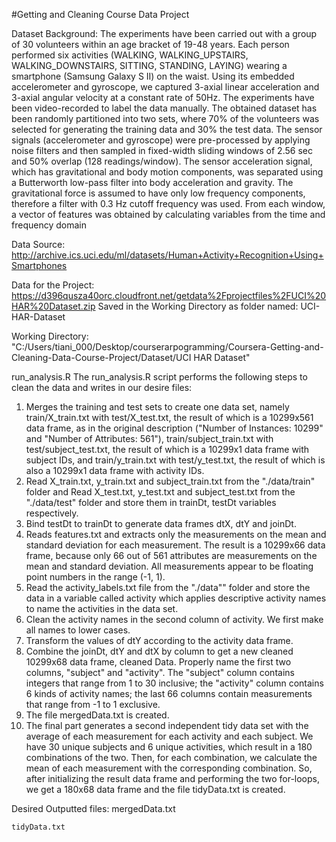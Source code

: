 #Getting and Cleaning Course Data Project

Dataset Background:
The experiments have been carried out with a group of 30 volunteers within an age bracket of 19-48 years. Each person performed six activities (WALKING, WALKING_UPSTAIRS, WALKING_DOWNSTAIRS, SITTING, STANDING, LAYING) wearing a smartphone (Samsung Galaxy S II) on the waist. Using its embedded accelerometer and gyroscope, we captured 3-axial linear acceleration and 3-axial angular velocity at a constant rate of 50Hz. The experiments have been video-recorded to label the data manually. The obtained dataset has been randomly partitioned into two sets, where 70% of the volunteers was selected for generating the training data and 30% the test data. 
The sensor signals (accelerometer and gyroscope) were pre-processed by applying noise filters and then sampled in fixed-width sliding windows of 2.56 sec and 50% overlap (128 readings/window). The sensor acceleration signal, which has gravitational and body motion components, was separated using a Butterworth low-pass filter into body acceleration and gravity. The gravitational force is assumed to have only low frequency components, therefore a filter with 0.3 Hz cutoff frequency was used. From each window, a vector of features was obtained by calculating variables from the time and frequency domain

Data Source: http://archive.ics.uci.edu/ml/datasets/Human+Activity+Recognition+Using+Smartphones 

Data for the Project: https://d396qusza40orc.cloudfront.net/getdata%2Fprojectfiles%2FUCI%20HAR%20Dataset.zip 
Saved in the Working Directory as folder named: UCI-HAR-Dataset

Working Directory: "C:/Users/tiani_000/Desktop/courserarpogramming/Coursera-Getting-and-Cleaning-Data-Course-Project/Dataset/UCI HAR Dataset"

run_analysis.R
The run_analysis.R script performs the following steps to clean the data and writes in our desire files:
1.	Merges the training and test sets to create one data set, namely train/X_train.txt with test/X_test.txt, the result of which is a 10299x561 data frame, as in the original description ("Number of Instances: 10299" and "Number of Attributes: 561"), train/subject_train.txt with test/subject_test.txt, the result of which is a 10299x1 data frame with subject IDs, and train/y_train.txt with test/y_test.txt, the result of which is also a 10299x1 data frame with activity IDs.
2.	Read X_train.txt, y_train.txt and subject_train.txt from the "./data/train" folder and Read X_test.txt, y_test.txt and subject_test.txt from the "./data/test" folder and store them in trainDt, testDt variables respectively.
3.	Bind testDt to trainDt to generate data frames dtX, dtY and joinDt.
4.	Reads features.txt and extracts only the measurements on the mean and standard deviation for each measurement. The result is a 10299x66 data frame, because only 66 out of 561 attributes are measurements on the mean and standard deviation. All measurements appear to be floating point numbers in the range (-1, 1).
5.	Read the activity_labels.txt file from the "./data"" folder and store the data in a variable called activity which applies descriptive activity names to name the activities in the data set.
6.	Clean the activity names in the second column of activity. We first make all names to lower cases. 
7.	Transform the values of dtY according to the activity data frame.
8.	Combine the joinDt, dtY and dtX by column to get a new cleaned 10299x68 data frame, cleaned Data. Properly name the first two columns, "subject" and "activity". The "subject" column contains integers that range from 1 to 30 inclusive; the "activity" column contains 6 kinds of activity names; the last 66 columns contain measurements that range from -1 to 1 exclusive.
9.	The file mergedData.txt is created.
10.	The final part generates a second independent tidy data set with the average of each measurement for each activity and each subject. We have 30 unique subjects and 6 unique activities, which result in a 180 combinations of the two. Then, for each combination, we calculate the mean of each measurement with the corresponding combination. So, after initializing the result data frame and performing the two for-loops, we get a 180x68 data frame and the file tidyData.txt is created.

Desired Outputted files:
    mergedData.txt

    tidyData.txt

